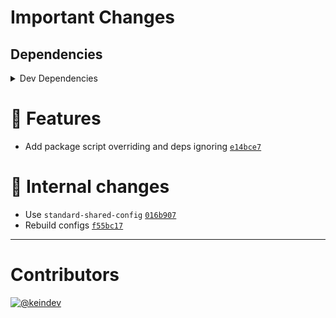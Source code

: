 # Important Changes

## Dependencies

<details>
<summary>Dev Dependencies</summary>

- Added **[@babel/plugin-transform-runtime](https://www.npmjs.com/package/@babel/plugin-transform-runtime/v/7.13.15)** with `^7.13.15`
- Added **[@tagproject/ts-package-shared-config](https://www.npmjs.com/package/@tagproject/ts-package-shared-config/v/1.5.6)** with `^1.5.6`
- Changed **[typescript](https://www.npmjs.com/package/typescript/v/4.2.4)** from `4.2.4` to `^4.2.4`
- Bumped **[@types/node](https://www.npmjs.com/package/@types/node/v/15.0.1)** from `15.0.0` to `15.0.1`
- Bumped **[changelog-guru](https://www.npmjs.com/package/changelog-guru/v/2.3.0)** from `2.0.16` to `2.3.0`

</details>

# :tada: Features

- Add package script overriding and deps ignoring [`e14bce7`](https://github.com/keindev/standard-shared-config/commit/e14bce76cbbae4f0d445cfd33bed957e51b7e8db)

# :memo: Internal changes

- Use `standard-shared-config` [`016b907`](https://github.com/keindev/standard-shared-config/commit/016b90704345a89bc3a6bbd5e780d75a600468fb)
- Rebuild configs [`f55bc17`](https://github.com/keindev/standard-shared-config/commit/f55bc17a6798095214e16c2b1dc31666b4e06411)

---

# Contributors

[![@keindev](https://avatars.githubusercontent.com/u/4527292?v=4&s=40)](https://github.com/keindev)
